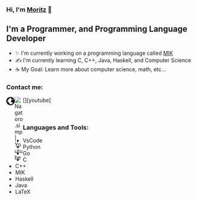 ### Hi, I'm [Moritz][website] 👋

## I'm a Programmer, and Programming Language Developer

- ✨ I'm currently working on a programming language called [MIK][mik_website]
- ✍️ I'm currently learning C, C++, Java, Haskell, and Computer Science
- ☕️ My Goal: Learn more about computer science, math, etc...

### Contact me:

[<img align="left" alt="moritz-schittenhelm.com" width="22px" src="https://raw.githubusercontent.com/iconic/open-iconic/master/svg/globe.svg"/>][website]
[<img align="left" alt="Nagatoro.simp | Youtube" width="22px" src="https://cdn.jsdelivr.net/npm/simple-icons@v3/icons/youtube.svg"/>][youtube]

<br />

### Languages and Tools:
- VsCode
- Python
- Go
- C
- C++
- MIK
- Haskell
- Java
- LaTeX

[website]: https://moritz-schittenhelm.me
[mik_website]: https://github.com/MikOS-ProgrammingLanguage

